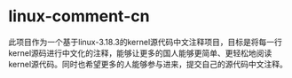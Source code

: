 # linux-comment-cn
  此项目作为一个基于linux-3.18.3的kernel源代码中文注释项目，目标是将每一行kernel源码进行中文化的注释，能够让更多的国人能够更简单、更轻松地阅读kernel源代码。同时也希望更多的人能够参与进来，提交自己的源代码中文注释。
